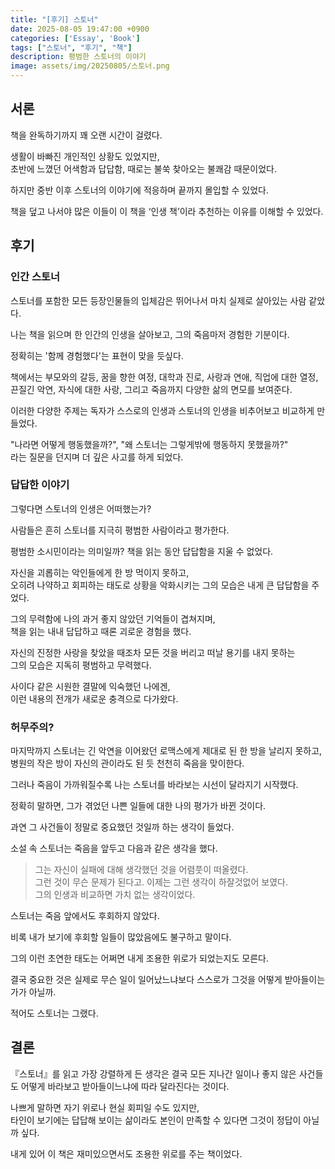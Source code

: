 ```yaml
---
title: "[후기] 스토너"
date: 2025-08-05 19:47:00 +0900
categories: ['Essay', 'Book']
tags: ["스토너", "후기", "책"]
description: 평범한 스토너의 이야기
image: assets/img/20250805/스토너.png
---
```


## 서론

책을 완독하기까지 꽤 오랜 시간이 걸렸다.  

생활이 바빠진 개인적인 상황도 있었지만,  
초반에 느꼈던 어색함과 답답함, 때로는 불쑥 찾아오는 불쾌감 때문이었다.  

하지만 중반 이후 스토너의 이야기에 적응하며 끝까지 몰입할 수 있었다.  

책을 덮고 나서야 많은 이들이 이 책을 ‘인생 책’이라 추천하는 이유를 이해할 수 있었다.  

## 후기

### 인간 스토너

스토너를 포함한 모든 등장인물들의 입체감은 뛰어나서 마치 실제로 살아있는 사람 같았다.  

나는 책을 읽으며 한 인간의 인생을 살아보고, 그의 죽음마저 경험한 기분이다.   

정확히는 '함께 경험했다'는 표현이 맞을 듯싶다.  

책에서는 부모와의 갈등, 꿈을 향한 여정, 대학과 진로, 사랑과 연애, 직업에 대한 열정, 끈질긴 악연, 자식에 대한 사랑, 그리고 죽음까지 다양한 삶의 면모를 보여준다.   

이러한 다양한 주제는 독자가 스스로의 인생과 스토너의 인생을 비추어보고 비교하게 만들었다.   

"나라면 어떻게 행동했을까?", "왜 스토너는 그렇게밖에 행동하지 못했을까?"  
라는 질문을 던지며 더 깊은 사고를 하게 되었다.  

### 답답한 이야기

그렇다면 스토너의 인생은 어떠했는가?   

사람들은 흔히 스토너를 지극히 평범한 사람이라고 평가한다.  

평범한 소시민이라는 의미일까? 책을 읽는 동안 답답함을 지울 수 없었다.  

자신을 괴롭히는 악인들에게 한 방 먹이지 못하고,  
오히려 나약하고 회피하는 태도로 상황을 악화시키는 그의 모습은 내게 큰 답답함을 주었다.  

그의 무력함에 나의 과거 좋지 않았던 기억들이 겹쳐지며,  
책을 읽는 내내 답답하고 때론 괴로운 경험을 했다.  

자신의 진정한 사랑을 찾았을 때조차 모든 것을 버리고 떠날 용기를 내지 못하는  
그의 모습은 지독히 평범하고 무력했다.  

사이다 같은 시원한 결말에 익숙했던 나에겐,   
이런 내용의 전개가 새로운 충격으로 다가왔다.  

### 허무주의?

마지막까지 스토너는 긴 악연을 이어왔던 로맥스에게 제대로 된 한 방을 날리지 못하고,   
병원의 작은 방이 자신의 관이라도 된 듯 천천히 죽음을 맞이한다.  

그러나 죽음이 가까워질수록 나는 스토너를 바라보는 시선이 달라지기 시작했다.  

정확히 말하면, 그가 겪었던 나쁜 일들에 대한 나의 평가가 바뀐 것이다.  

과연 그 사건들이 정말로 중요했던 것일까 하는 생각이 들었다. 

소설 속 스토너는 죽음을 앞두고 다음과 같은 생각을 했다. 

> 그는 자신이 실패에 대해 생각했던 것을 어렴풋이 떠올렸다.  
그런 것이 무슨 문제가 된다고. 이제는 그런 생각이 하잘것없어 보였다.  
그의 인생과 비교하면 가치 없는 생각이었다.  
> 

스토너는 죽음 앞에서도 후회하지 않았다.  

비록 내가 보기에 후회할 일들이 많았음에도 불구하고 말이다.  

그의 이런 초연한 태도는 어쩌면 내게 조용한 위로가 되었는지도 모른다.  

결국 중요한 것은 실제로 무슨 일이 일어났느냐보다 스스로가 그것을 어떻게 받아들이는가가 아닐까. 

적어도 스토너는 그랬다.  

## 결론

『스토너』를 읽고 가장 강렬하게 든 생각은 결국 모든 지나간 일이나 좋지 않은 사건들도 어떻게 바라보고 받아들이느냐에 따라 달라진다는 것이다.   

나쁘게 말하면 자기 위로나 현실 회피일 수도 있지만,  
타인이 보기에는 답답해 보이는 삶이라도 본인이 만족할 수 있다면 그것이 정답이 아닐까 싶다.  

내게 있어 이 책은 재미있으면서도 조용한 위로를 주는 책이었다.  
